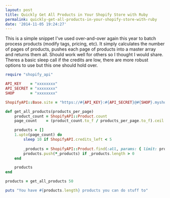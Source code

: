 ```yaml
---
layout: post
title: Quickly Get All Products in Your Shopify Store with Ruby
permalink: quickly-get-all-products-in-your-shopify-store-with-ruby
date: '2014-11-05 19:24:27'
---
```


This is a simple snippet I've used over-and-over again this year to batch process products (modify tags, pricing, etc). It simply calculates the number of pages of products, pushes each page of products into a master array and returns them all. Should work well for others so I thought I would share. Theres a basic sleep call if the credits are low, there are more robust options to use but this one should hold over.

```ruby
require "shopify_api"

API_KEY    = "xxxxxxxx"
API_SECRET = "xxxxxxxx"
SHOP       = "xxxxxxxx"

ShopifyAPI::Base.site = "https://#{API_KEY}:#{API_SECRET}@#{SHOP}.myshopify.com/admin"

def get_all_products(products_per_page)
    product_count = ShopifyAPI::Product.count
    page_count    = (product_count.to_f / products_per_page.to_f).ceil

    products = []
    1.upto(page_count) do
        sleep 10 if ShopifyAPI.credits_left < 5
        
        _products = ShopifyAPI::Product.find(:all, params: { limit: products_per_page, page: i })
        products.push(*_products) if _products.length > 0
    end

    products
end

products = get_all_products 50

puts "You have #{products.length} products you can do stuff to"
```
